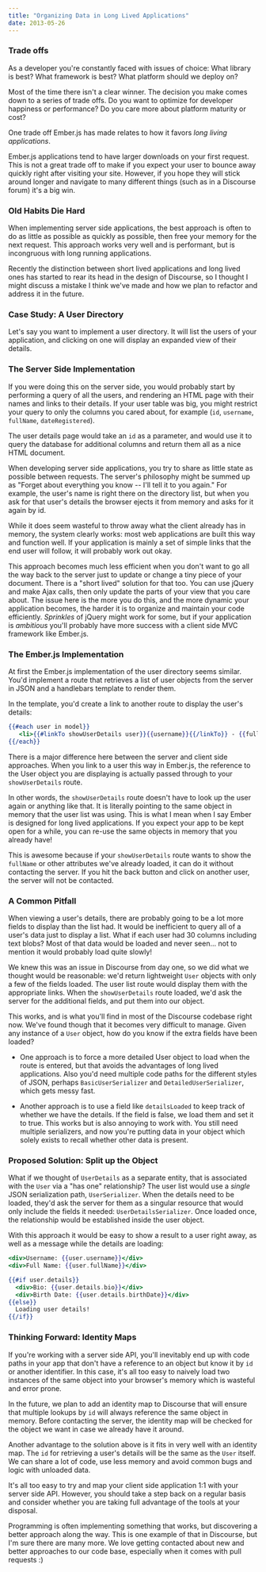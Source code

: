 ```yaml
---
title: "Organizing Data in Long Lived Applications"
date: 2013-05-26
---
```


### Trade offs

As a developer you're constantly faced with issues of choice: What library is best? What framework is best? What
platform should we deploy on?

Most of the time there isn't a clear winner. The decision you make comes down to a series of trade offs. Do you
want to optimize for developer happiness or performance? Do you care more about platform maturity or cost?

One trade off Ember.js has made relates to how it favors *long living applications*.

Ember.js applications tend to have larger downloads on your first request. This is not a great trade off to make if
you expect your user to bounce away quickly right after visiting your site. However, if you hope they will stick
around longer and navigate to many different things (such as in a Discourse forum) it's a big win.

### Old Habits Die Hard

When implementing server side applications, the best approach is often to do as little as possible as quickly as possible,
then free your memory for the next request. This approach works very well and is performant, but is incongruous with long running
applications.

Recently the distinction between short lived applications and long lived ones has started to rear its head in the design
of Discourse, so I thought I might discuss a mistake I think we've made and how we plan to refactor and address it in the
future.

### Case Study: A User Directory

Let's say you want to implement a user directory. It will list the users of your application, and clicking on one will display
an expanded view of their details.

### The Server Side Implementation

If you were doing this on the server side, you would probably start by performing a query of all the users, and rendering
an HTML page with their names and links to their details. If your user table was big, you might restrict your query to only
the columns you cared about, for example (`id`, `username`, `fullName`, `dateRegistered`).

The user details page would take an `id` as a parameter, and would use it to query the database for additional columns and
return them all as a nice HTML document.

When developing server side applications, you try to share as little state as possible between requests. The server's
philosophy might be summed up as "Forget about everything you know -- I'll tell it to you again." For example, the
user's name is right there on the directory list, but when you ask for that user's details the browser ejects it
from memory and asks for it again by id.

While it does seem wasteful to throw away what the client already has in memory, the system clearly works:
most web applications are built this way and function well. If your application is mainly a set of simple links
that the end user will follow, it will probably work out okay.

This approach becomes much less efficient when you don't want to go all the way back to the server just to update
or change a tiny piece of your document. There is a "short lived" solution for that too. You can use jQuery and
make Ajax calls, then only update the parts of your view that you care about. The issue here is the more you
do this, and the more dynamic your application becomes, the harder it is to organize and maintain your code
efficiently. *Sprinkles* of jQuery might work for some, but if your application is *ambitious* you'll probably
have more success with a client side MVC framework like Ember.js.

### The Ember.js Implementation

At first the Ember.js implementation of the user directory seems similar. You'd implement a route that
retrieves a list of user objects from the server in JSON and a handlebars template to render them.

In the template, you'd create a link to another route to display the user's details:

```handlebars
{{#each user in model}}
   <li>{{#linkTo showUserDetails user}}{{username}}{{/linkTo}} - {{fullName}}</li>
{{/each}}
```

There is a major difference here between the server and client side approaches. When you link to a user this way
in Ember.js, the reference to the User object you are displaying is actually passed through to your `showUserDetails`
route.

In other words, the `showUserDetails` route doesn't have to look up the user again or anything like that.
It is literally pointing to the same object in memory that the user list was using. This is what I mean when I say
Ember is designed for long lived applications. If you expect your app to be kept open for a while, you can re-use
the same objects in memory that you already have!

This is awesome because if your `showUserDetails` route wants to show the `fullName` or other attributes we've already
loaded, it can do it without contacting the server. If you hit the back button and click on another user,
the server will not be contacted.

### A Common Pitfall

When viewing a user's details, there are probably going to be a lot more fields to display than the list had. It would be
inefficient to query all of a user's data just to display a list. What if each user had 30 columns including text
blobs? Most of that data would be loaded and never seen... not to mention it would probably load quite slowly!

We knew this was an issue in Discourse from day one, so we did what we thought would be reasonable: we'd return lightweight
`User` objects with only a few of the fields loaded. The user list route would display them with the appropriate links. When
the `showUserDetails` route loaded, we'd ask the server for the additional fields, and put them into our object.

This works, and is what you'll find in most of the Discourse codebase right now. We've found though that it becomes very
difficult to manage. Given any instance of a `User` object, how do you know if the extra fields have been loaded?

* One approach is to force a more detailed User object to load when the route is entered, but that avoids
the advantages of long lived applications. Also you'd need multiple code paths for the different styles of JSON, perhaps `BasicUserSerializer` and `DetailedUserSerializer`, which gets messy fast.

* Another approach is to use a field like `detailsLoaded` to keep track of whether we have the details. If the field is false,
we load them and set it to true. This works but is also annoying to work with. You still need multiple serializers, and now you're
putting data in your object which solely exists to recall whether other data is present.


### Proposed Solution: Split up the Object

What if we thought of `UserDetails` as a separate entity, that is associated with the `User` via a "has one" relationship?
The user list would use a *single* JSON serialization path, `UserSerializer`. When the details need to be loaded, they'd
ask the server for them as a singular resource that would only include the fields it needed: `UserDetailsSerializer`.
Once loaded once, the relationship would be established inside the user object.

With this approach it would be easy to show a result to a user right away, as well as a message while the
details are loading:

```handlebars
<div>Username: {{user.username}}</div>
<div>Full Name: {{user.fullName}}</div>

{{#if user.details}}
  <div>Bio: {{user.details.bio}}</div>
  <div>Birth Date: {{user.details.birthDate}}</div>
{{else}}
  Loading user details!
{{/if}}
```


### Thinking Forward: Identity Maps

If you're working with a server side API, you'll inevitably end up with code paths in your app that don't have a reference
to an object but know it by `id` or another identifier. In this case, it's all too easy to naively load two instances of
the same object into your browser's memory which is wasteful and error prone.

In the future, we plan to add an identity map to Discourse that will ensure that multiple lookups by `id` will always
reference the same object in memory. Before contacting the server, the identity map will be checked for the object we want
in case we already have it around.

Another advantage to the solution above is it fits in very well with an identity map. The `id` for retrieving a user's
details will be the same as the `User` itself. We can share a lot of code, use less memory and avoid common bugs
and logic with unloaded data.


It's all too easy to try and map your client side application 1:1 with your server side API. However, you should take a
step back on a regular basis and consider whether you are taking full advantage of the tools at your disposal.

Programming is often implementing something that works, but discovering a better approach along the way. This is one
example of that in Discourse, but I'm sure there are many more. We love getting contacted about new and better
approaches to our code base, especially when it comes with pull requests :)

